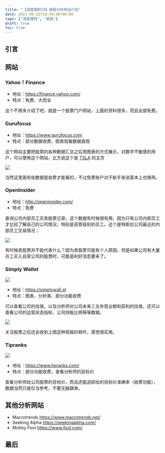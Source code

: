 ```yaml
---
title: "【深度理财29】美股分析网站介绍"
date: 2021-06-25T10:59:00+08:00
tags: ["深度理财", "美股"]
draft: true
toc: true
---
```


## 引言


## 网站

### Yahoo！Finance

- 地址：<https://finance.yahoo.com/>
- 特点：免费、大而全

这个不用多介绍了吧，就是一个股票门户网站，上面的资料很多，而且全部免费。

### Gurufocus

- 地址：<https://www.gurufocus.com>
- 特点：部分数据收费，图表观看数据直观

这个网站主要把股票的各种数据汇总之后用图表的方式展示，对数字不敏感的用户，可以使用这个网站，比方说这个是 [TSLA](https://www.gurufocus.com/stock/TSLA/summary) 的主页

![](https://blog-1251237404.cos.ap-guangzhou.myqcloud.com/20210625KMlVnn.png)

当然这里面有些数据是收费才能看的，不过免费账户对于新手来说基本上也够用。

### OpenInsider

- 地址：<http://openinsider.com/>
- 特点：免费

查询公司内部员工买卖股票记录。这个数据有时候很有用，因为只有公司内部员工才比较了解自己的公司情况，特别是高管级别的员工。这个是特斯拉公司最近的内部员工交易情况：

![](https://blog-1251237404.cos.ap-guangzhou.myqcloud.com/20210625NKKuek.png)

有时候卖股票并不能代表什么？因为卖股票可能有个人原因，但是如果公司有大量员工买入自家公司的股票时，可能是利好消息要来了。

### Simply Wallst

![](https://blog-1251237404.cos.ap-guangzhou.myqcloud.com/20210625fM3JSm.png)

- 地址：<https://simplywall.st>
- 特点：图表、分析类、部分功能收费

可以查看公司的估值，以及分析师对公司未来三五年营业额和获利的估值，还可以查看公司的运营状态指标、公司持股比例等等数据。

![](https://blog-1251237404.cos.ap-guangzhou.myqcloud.com/20210628uLBeLb.png)

关注股票之后还会收到上图这种周报的邮件，感觉很实用。

### Tipranks

![](https://blog-1251237404.cos.ap-guangzhou.myqcloud.com/202106257oyRhz.png)

- 地址：<https://www.tipranks.com/>
- 特点：部分功能收费，查看分析师的目标价

查看分析师给公司股票的目标价，而且还能追踪给的目标价准确率（收费功能），数据当然只是仅当参考，不要无脑跟单。

## 其他分析网站

- Macrotrends <https://www.macrotrends.net/>
- Seeking Alpha <https://seekingalpha.com/>
- Motley Fool <https://www.fool.com/>

## 最后